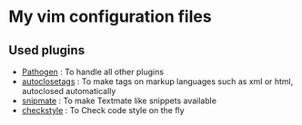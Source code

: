 # My vim configuration files

## Used plugins

* [Pathogen]() : To handle all other plugins
* [autoclosetags]() : To make tags on markup languages such as xml or html, autoclosed automatically
* [snipmate]() : To make Textmate like snippets available
* [checkstyle]() : To Check code style on the fly

